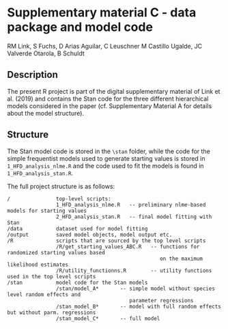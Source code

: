 Supplementary material C - data package and model code
================
RM Link, S Fuchs, D Arias Aguilar, C Leuschner M Castillo Ugalde, JC
Valverde Otarola, B Schuldt

## Description

The present R project is part of the digital supplementary material of
Link et al. (2019) and contains the Stan code for the three different
hierarchical models considered in the paper (cf. Supplementary Material
A for details about the model structure).

## Structure

The Stan model code is stored in the `\stan` folder, while the code for
the simple frequentist models used to generate starting values is stored
in `1_HFD_analysis_nlme.R` and the code used to fit the models is found
in `1_HFD_analysis_stan.R`.

The full project structure is as follows:

``` text
/               top-level scripts:
                1_HFD_analysis_nlme.R   -- preliminary nlme-based models for starting values
                2_HFD_analysis_stan.R   -- final model fitting with Stan
/data           dataset used for model fitting
/output         saved model objects, model output etc.
/R              scripts that are sourced by the top level scripts
                /R/get_starting_values_ABC.R   -- functions for randomized starting values based
                                                  on the maximum likelihood estimates
                /R/utility_functionns.R        -- utility functions used in the top level scripts                                  
/stan           model code for the Stan models
                /stan/model_A*       -- simple model without species level random effects and 
                                        parameter regressions
                /stan_model_B*       -- model with full random effects but without parm. regressions
                /stan_model_C*       -- full model
```

